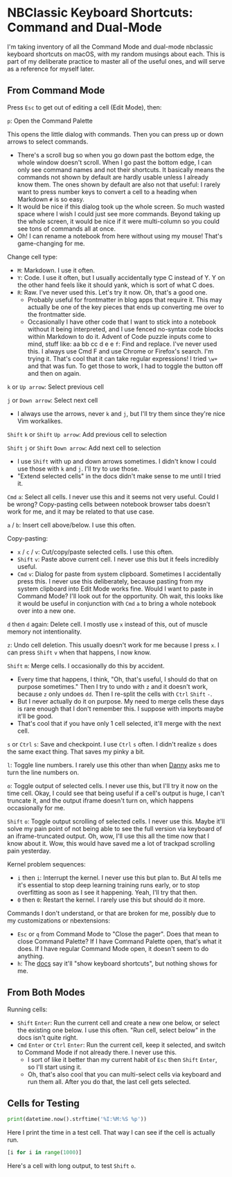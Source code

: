 # NBClassic Keyboard Shortcuts: Command and Dual-Mode

I'm taking inventory of all the Command Mode and dual-mode nbclassic keyboard shortcuts on macOS, with my random musings about each. This is part of my deliberate practice to master all of the useful ones, and will serve as a reference for myself later.

## From Command Mode

Press `Esc` to get out of editing a cell (Edit Mode), then:

`p`: Open the Command Palette

This opens the little dialog with commands. Then you can press up or down arrows to select commands.

* There's a scroll bug so when you go down past the bottom edge, the whole window doesn't scroll. When I go past the bottom edge, I can only see command names and not their shortcuts. It basically means the commands not shown by default are hardly usable unless I already know them. The ones shown by default are also not that useful: I rarely want to press number keys to convert a cell to a heading when Markdown `#` is so easy.
* It would be nice if this dialog took up the whole screen. So much wasted space where I wish I could just see more commands. Beyond taking up the whole screen, it would be nice if it were multi-column so you could see tons of commands all at once. 
* Oh! I can rename a notebook from here without using my mouse! That's game-changing for me.

Change cell type:

* `M`: Markdown. I use it often.
* `Y`: Code. I use it often, but I usually accidentally type C instead of Y. Y on the other hand feels like it should yank, which is sort of what C does.
* `R`: Raw. I've never used this. Let's try it now. Oh, that's a good one. 
    * Probably useful for frontmatter in blog apps that require it. This may actually be one of the key pieces that ends up converting me over to the frontmatter side.
    * Occasionally I have other code that I want to stick into a notebook without it being interpreted, and I use fenced no-syntax code blocks within Markdown to do it. Advent of Code puzzle inputs come to mind, stuff like:
aa
bb
  cc
  d e
    e
`f`: Find and replace. I've never used this. I always use Cmd F and use Chrome or Firefox's search. I'm trying it. That's cool that it can take regular expressions! I tried `\w+` and that was fun. To get those to work, I had to toggle the button off and then on again.

`k` or `Up arrow`: Select previous cell

`j` or `Down arrow`: Select next cell

* I always use the arrows, never `k` and `j`, but I'll try them since they're nice Vim workalikes.

`Shift` `k` or `Shift` `Up arrow`: Add previous cell to selection

`Shift` `j` or `Shift` `Down arrow`: Add next cell to selection

* I use `Shift` with up and down arrows sometimes. I didn't know I could use those with `k` and `j`. I'll try to use those.
* "Extend selected cells" in the docs didn't make sense to me until I tried it.

`Cmd` `a`: Select all cells. I never use this and it seems not very useful. Could I be wrong? Copy-pasting cells between notebook browser tabs doesn't work for me, and it may be related to that use case. 

`a` / `b`: Insert cell above/below. I use this often.

Copy-pasting:

* `x` / `c` / `v`: Cut/copy/paste selected cells. I use this often.
* `Shift` `v`: Paste above current cell. I never use this but it feels incredibly useful.
* `Cmd` `v`: Dialog for paste from system clipboard. Sometimes I accidentally press this. I never use this deliberately, because pasting from my system clipboard into Edit Mode works fine. Would I want to paste in Command Mode? I'll look out for the opportunity. Oh wait, this looks like it would be useful in conjunction with `Cmd` `a` to bring a whole notebook over into a new one.

`d` then `d` again: Delete cell. I mostly use `x` instead of this, out of muscle memory not intentionality.

`z`: Undo cell deletion. This usually doesn't work for me because I press `x`. I can press `Shift` `v` when that happens, I now know.

`Shift` `m`: Merge cells. I occasionally do this by accident. 

* Every time that happens, I think, "Oh, that's useful, I should do that on purpose sometimes." Then I try to undo with `z` and it doesn't work, because `z` only undoes `dd`. Then I re-split the cells with `Ctrl` `Shift` `-`.
* But I never actually do it on purpose. My need to merge cells these days is rare enough that I don't remember this. I suppose with imports maybe it'll be good.
* That's cool that if you have only 1 cell selected, it'll merge with the next cell.

`s` or `Ctrl` `s`: Save and checkpoint. I use `Ctrl` `s` often. I didn't realize `s` does the same exact thing. That saves my pinky a bit.

`l`: Toggle line numbers. I rarely use this other than when [Danny](https://daniel.feldroy.com) asks me to turn the line numbers on.

`o`: Toggle output of selected cells. I never use this, but I'll try it now on the time cell. Okay, I could see that being useful if a cell's output is huge, I can't truncate it, and the output iframe doesn't turn on, which happens occasionally for me.

`Shift` `o`: Toggle output scrolling of selected cells. I never use this. Maybe it'll solve my pain point of not being able to see the full version via keyboard of an iframe-truncated output. Oh, wow, I'll use this all the time now that I know about it. Wow, this would have saved me a lot of trackpad scrolling pain yesterday.

Kernel problem sequences:

* `i` then `i`: Interrupt the kernel. I never use this but plan to. But AI tells me it's essential to stop deep learning training runs early, or to stop overfitting as soon as I see it happening. Yeah, I'll try that then.
* `0` then `0`: Restart the kernel. I rarely use this but should do it more.

Commands I don't understand, or that are broken for me, possibly due to my customizations or nbextensions:

* `Esc` or `q` from Command Mode to "Close the pager". Does that mean to close Command Palette? If I have Command Palette open, that's what it does. If I have regular Command Mode open, it doesn't seem to do anything.
* `h`: The [docs](https://jupyter-tutorial.readthedocs.io/en/24.1.0/notebook/shortcuts.html) say it'll "show keyboard shortcuts", but nothing shows for me.

## From Both Modes

Running cells:

* `Shift` `Enter`: Run the current cell and create a new one below, or select the existing one below. I use this often. "Run cell, select below" in the docs isn't quite right.
* `Cmd` `Enter` or `Ctrl` `Enter`: Run the current cell, keep it selected, and switch to Command Mode if not already there. I never use this. 
    * I sort of like it better than my current habit of `Esc` then `Shift` `Enter`, so I'll start using it. 
    * Oh, that's also cool that you can multi-select cells via keyboard and run them all. After you do that, the last cell gets selected.


## Cells for Testing


```python
print(datetime.now().strftime('%I:%M:%S %p'))
```

Here I print the time in a test cell. That way I can see if the cell is actually run.


```python
[i for i in range(1000)]
```

Here's a cell with long output, to test `Shift` `o`.
